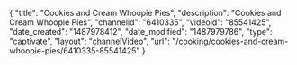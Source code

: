 {
    "title": "Cookies and Cream Whoopie Pies",
    "description": "Cookies and Cream Whoopie Pies",
    "channelid": "6410335",
    "videoid": "85541425",
    "date_created": "1487978412",
    "date_modified": "1487979786",
    "type": "captivate",
    "layout": "channelVideo",
    "url": "\/cooking\/cookies-and-cream-whoopie-pies\/6410335-85541425"
}